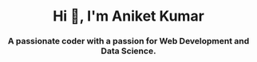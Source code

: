 <h1 align="center">Hi 👋, I'm Aniket Kumar</h1>
<h3 align="center">A passionate coder with a passion for Web Development and Data Science.</h3>
